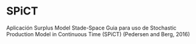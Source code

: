 # SPiCT
Aplicación Surplus Model Stade-Space
Guia para uso de Stochastic Production Model in Continuous Time (SPiCT) (Pedersen and Berg, 2016)
